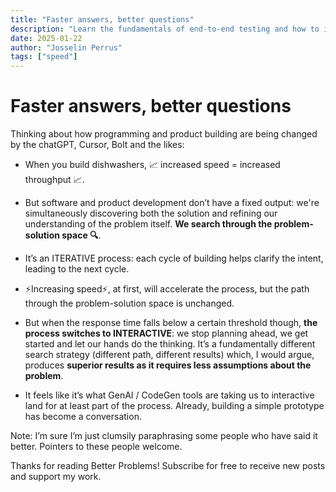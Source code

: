 ```yaml
---
title: "Faster answers, better questions"
description: "Learn the fundamentals of end-to-end testing and how to implement effective E2E test strategies"
date: 2025-01-22
author: "Josselin Perrus"
tags: ["speed"]
---
```


# Faster answers, better questions

Thinking about how programming and product building are being changed by the chatGPT, Cursor, Bolt and the likes:

- When you build dishwashers, 📈 increased speed = increased throughput 📈.

- But software and product development don’t have a fixed output: we're simultaneously discovering both the solution and refining our understanding of the problem itself. **We search through the problem-solution space 🔍**.

- It’s an ITERATIVE process: each cycle of building helps clarify the intent, leading to the next cycle.

- ⚡Increasing speed⚡, at first, will accelerate the process, but the path through the problem-solution space is unchanged.

- But when the response time falls below a certain threshold though, **the process switches to INTERACTIVE**: we stop planning ahead, we get started and let our hands do the thinking. It’s a fundamentally different search strategy (different path, different results) which, I would argue, produces **superior results as it requires less assumptions about the problem**.

- It feels like it’s what GenAI / CodeGen tools are taking us to interactive land for at least part of the process. Already, building a simple prototype has become a conversation.


Note: I’m sure I’m just clumsily paraphrasing some people who have said it better. Pointers to these people welcome.

Thanks for reading Better Problems! Subscribe for free to receive new posts and support my work.